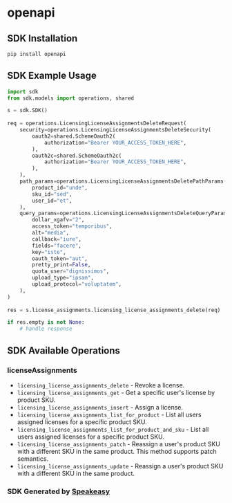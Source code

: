 # openapi

<!-- Start SDK Installation -->
## SDK Installation

```bash
pip install openapi
```
<!-- End SDK Installation -->

## SDK Example Usage
<!-- Start SDK Example Usage -->
```python
import sdk
from sdk.models import operations, shared

s = sdk.SDK()
    
req = operations.LicensingLicenseAssignmentsDeleteRequest(
    security=operations.LicensingLicenseAssignmentsDeleteSecurity(
        oauth2=shared.SchemeOauth2(
            authorization="Bearer YOUR_ACCESS_TOKEN_HERE",
        ),
        oauth2c=shared.SchemeOauth2c(
            authorization="Bearer YOUR_ACCESS_TOKEN_HERE",
        ),
    ),
    path_params=operations.LicensingLicenseAssignmentsDeletePathParams(
        product_id="unde",
        sku_id="sed",
        user_id="et",
    ),
    query_params=operations.LicensingLicenseAssignmentsDeleteQueryParams(
        dollar_xgafv="2",
        access_token="temporibus",
        alt="media",
        callback="iure",
        fields="facere",
        key="iste",
        oauth_token="aut",
        pretty_print=False,
        quota_user="dignissimos",
        upload_type="ipsam",
        upload_protocol="voluptatem",
    ),
)
    
res = s.license_assignments.licensing_license_assignments_delete(req)

if res.empty is not None:
    # handle response
```
<!-- End SDK Example Usage -->

<!-- Start SDK Available Operations -->
## SDK Available Operations

### licenseAssignments

* `licensing_license_assignments_delete` - Revoke a license.
* `licensing_license_assignments_get` - Get a specific user's license by product SKU.
* `licensing_license_assignments_insert` - Assign a license.
* `licensing_license_assignments_list_for_product` - List all users assigned licenses for a specific product SKU.
* `licensing_license_assignments_list_for_product_and_sku` - List all users assigned licenses for a specific product SKU.
* `licensing_license_assignments_patch` - Reassign a user's product SKU with a different SKU in the same product. This method supports patch semantics.
* `licensing_license_assignments_update` - Reassign a user's product SKU with a different SKU in the same product.

<!-- End SDK Available Operations -->

### SDK Generated by [Speakeasy](https://docs.speakeasyapi.dev/docs/using-speakeasy/client-sdks)
